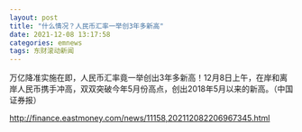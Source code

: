 ```yaml
---
layout: post
title: "什么情况？人民币汇率一举创3年多新高"
date: 2021-12-08 13:17:58
categories: emnews
tags: 东财滚动新闻
---
```


万亿降准实施在即，人民币汇率竟一举创出3年多新高！12月8日上午，在岸和离岸人民币携手冲高，双双突破今年5月份高点，创出2018年5月以来的新高。（中国证券报）

<http://finance.eastmoney.com/news/11158,202112082206967345.html>